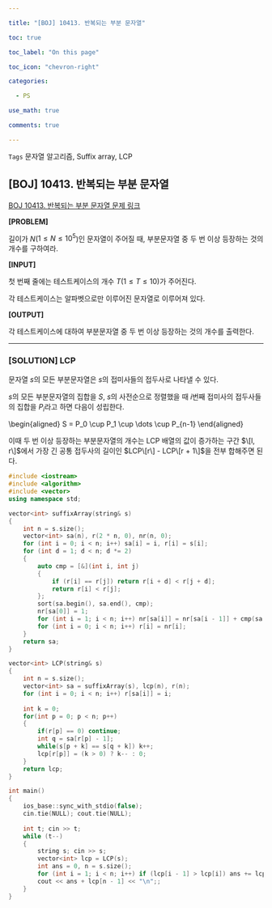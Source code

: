 ```yaml
---

title: "[BOJ] 10413. 반복되는 부분 문자열"

toc: true

toc_label: "On this page"

toc_icon: "chevron-right"

categories:

  - PS

use_math: true

comments: true

---
```


`Tags` 문자열 알고리즘, Suffix array, LCP

## [BOJ] 10413. 반복되는 부분 문자열

[BOJ 10413. 반복되는 부분 문자열 문제 링크](https://www.acmicpc.net/problem/10413)

**[PROBLEM]**

길이가 $N$($1 \leq N \leq 10^5$)인 문자열이 주어질 때, 부분문자열 중 두 번 이상 등장하는 것의 개수를 구하여라.

**[INPUT]**

첫 번째 줄에는 테스트케이스의 개수 $T$($1 \leq T \leq 10$)가 주어진다.

각 테스트케이스는 알파벳으로만 이루어진 문자열로 이루어져 있다.

**[OUTPUT]**

각 테스트케이스에 대하여 부분문자열 중 두 번 이상 등장하는 것의 개수를 출력한다.

---

### [SOLUTION] LCP

문자열 $s$의 모든 부분문자열은 $s$의 접미사들의 접두사로 나타낼 수 있다.

$s$의 모든 부분문자열의 집합을 $S$, $s$의 사전순으로 정렬했을 때 $i$번째 접미사의 접두사들의 집합을 $P_i$라고 하면 다음이 성립한다.

\begin{aligned}
S = P_0 \cup P_1 \cup \dots \cup P_{n-1}
\end{aligned}

이때 두 번 이상 등장하는 부분문자열의 개수는 LCP 배열의 값이 증가하는 구간 $\[l, r\]$에서 가장 긴 공통 접두사의 길이인 $LCP\[r\] - LCP\[r + 1\]$을 전부 합해주면 된다.

```cpp
#include <iostream>
#include <algorithm>
#include <vector>
using namespace std;

vector<int> suffixArray(string& s)
{
    int n = s.size();
    vector<int> sa(n), r(2 * n, 0), nr(n, 0);
    for (int i = 0; i < n; i++) sa[i] = i, r[i] = s[i];
    for (int d = 1; d < n; d *= 2)
    {
        auto cmp = [&](int i, int j)
        {
            if (r[i] == r[j]) return r[i + d] < r[j + d];
            return r[i] < r[j];
        };
        sort(sa.begin(), sa.end(), cmp);
        nr[sa[0]] = 1;
        for (int i = 1; i < n; i++) nr[sa[i]] = nr[sa[i - 1]] + cmp(sa[i - 1], sa[i]);
        for (int i = 0; i < n; i++) r[i] = nr[i];
    }
    return sa;
}

vector<int> LCP(string& s)
{
    int n = s.size();
    vector<int> sa = suffixArray(s), lcp(n), r(n);
    for (int i = 0; i < n; i++) r[sa[i]] = i;
    
    int k = 0;
    for(int p = 0; p < n; p++)
    {
        if(r[p] == 0) continue;
        int q = sa[r[p] - 1];
        while(s[p + k] == s[q + k]) k++;
        lcp[r[p]] = (k > 0) ? k-- : 0;
    }
    return lcp;
}

int main()
{
    ios_base::sync_with_stdio(false);
    cin.tie(NULL); cout.tie(NULL);
    
    int t; cin >> t;
    while (t--)
    {
        string s; cin >> s;
        vector<int> lcp = LCP(s);
        int ans = 0, n = s.size();
        for (int i = 1; i < n; i++) if (lcp[i - 1] > lcp[i]) ans += lcp[i - 1] - lcp[i];
        cout << ans + lcp[n - 1] << "\n";;
    }
}
```

